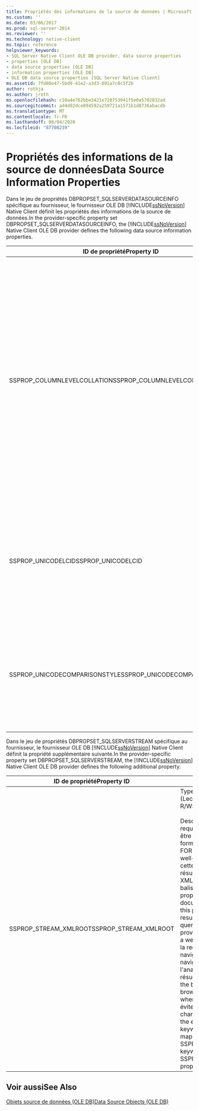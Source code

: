 ```yaml
---
title: Propriétés des informations de la source de données | Microsoft Docs
ms.custom: ''
ms.date: 03/06/2017
ms.prod: sql-server-2014
ms.reviewer: ''
ms.technology: native-client
ms.topic: reference
helpviewer_keywords:
- SQL Server Native Client OLE DB provider, data source properties
- properties [OLE DB]
- data source properties [OLE DB]
- information properties [OLE DB]
- OLE DB data source properties [SQL Server Native Client]
ms.assetid: 7fd80e47-5bd9-41e2-a3d3-091a7c8c5f2b
author: rothja
ms.author: jroth
ms.openlocfilehash: c10a4e762bbe3421e720753941f5e0a5702832ad
ms.sourcegitcommit: ad4d92dce894592a259721a1571b1d8736abacdb
ms.translationtype: MT
ms.contentlocale: fr-FR
ms.lasthandoff: 08/04/2020
ms.locfileid: "87708239"
---
```

# <a name="data-source-information-properties"></a><span data-ttu-id="d77e6-102">Propriétés des informations de la source de données</span><span class="sxs-lookup"><span data-stu-id="d77e6-102">Data Source Information Properties</span></span>
  <span data-ttu-id="d77e6-103">Dans le jeu de propriétés DBPROPSET_SQLSERVERDATASOURCEINFO spécifique au fournisseur, le fournisseur OLE DB [!INCLUDE[ssNoVersion](../../includes/ssnoversion-md.md)] Native Client définit les propriétés des informations de la source de données.</span><span class="sxs-lookup"><span data-stu-id="d77e6-103">In the provider-specific property set DBPROPSET_SQLSERVERDATASOURCEINFO, the [!INCLUDE[ssNoVersion](../../includes/ssnoversion-md.md)] Native Client OLE DB provider defines the following data source information properties.</span></span>  
  
|<span data-ttu-id="d77e6-104">ID de propriété</span><span class="sxs-lookup"><span data-stu-id="d77e6-104">Property ID</span></span>|<span data-ttu-id="d77e6-105">Description</span><span class="sxs-lookup"><span data-stu-id="d77e6-105">Description</span></span>|  
|-----------------|-----------------|  
|<span data-ttu-id="d77e6-106">SSPROP_COLUMNLEVELCOLLATION</span><span class="sxs-lookup"><span data-stu-id="d77e6-106">SSPROP_COLUMNLEVELCOLLATION</span></span>|<span data-ttu-id="d77e6-107">Tapez : VT_BOOL</span><span class="sxs-lookup"><span data-stu-id="d77e6-107">Type: VT_BOOL</span></span><br /><br /> <span data-ttu-id="d77e6-108">R/W : Read (Lecture)</span><span class="sxs-lookup"><span data-stu-id="d77e6-108">R/W: Read</span></span><br /><br /> <span data-ttu-id="d77e6-109">Valeur par défaut : VARIANT_TRUE</span><span class="sxs-lookup"><span data-stu-id="d77e6-109">Default: VARIANT_TRUE</span></span><br /><br /> <span data-ttu-id="d77e6-110">Description : utilisé pour déterminer si le classement des colonnes est pris en charge.</span><span class="sxs-lookup"><span data-stu-id="d77e6-110">Description: Used to determine if column collation is supported.</span></span><br /><br /> <span data-ttu-id="d77e6-111">VARIANT_TRUE : le classement au niveau des colonnes est pris en charge.</span><span class="sxs-lookup"><span data-stu-id="d77e6-111">VARIANT_TRUE: Column level collation is supported.</span></span><br /><br /> <span data-ttu-id="d77e6-112">VARIANT_FALSE : le classement au niveau des colonnes n'est pas pris en charge.</span><span class="sxs-lookup"><span data-stu-id="d77e6-112">VARIANT_FALSE: Column level collation is not supported.</span></span>|  
|<span data-ttu-id="d77e6-113">SSPROP_UNICODELCID</span><span class="sxs-lookup"><span data-stu-id="d77e6-113">SSPROP_UNICODELCID</span></span>|<span data-ttu-id="d77e6-114">Type : VT_I4 R/W: Read (Lecture)</span><span class="sxs-lookup"><span data-stu-id="d77e6-114">Type: VT_I4 R/W: Read</span></span><br /><br /> <span data-ttu-id="d77e6-115">Description : ID des paramètres régionaux Unicode.</span><span class="sxs-lookup"><span data-stu-id="d77e6-115">Description: Unicode locale ID.</span></span><br /><br /> <span data-ttu-id="d77e6-116">Il s'agit des paramètres régionaux utilisés pour le tri des données Unicode.</span><span class="sxs-lookup"><span data-stu-id="d77e6-116">This is the locale used for Unicode data sorting.</span></span>|  
|<span data-ttu-id="d77e6-117">SSPROP_UNICODECOMPARISONSTYLE</span><span class="sxs-lookup"><span data-stu-id="d77e6-117">SSPROP_UNICODECOMPARISONSTYLE</span></span>|<span data-ttu-id="d77e6-118">Type : VT_I4 R/W: Read (Lecture)</span><span class="sxs-lookup"><span data-stu-id="d77e6-118">Type: VT_I4 R/W: Read</span></span><br /><br /> <span data-ttu-id="d77e6-119">Description : style de comparaison Unicode.</span><span class="sxs-lookup"><span data-stu-id="d77e6-119">Description: Unicode comparison style.</span></span><br /><br /> <span data-ttu-id="d77e6-120">Options de tri utilisés pour le tri des données Unicode.</span><span class="sxs-lookup"><span data-stu-id="d77e6-120">The sorting options used for Unicode data sorting.</span></span>|  
  
 <span data-ttu-id="d77e6-121">Dans le jeu de propriétés DBPROPSET_SQLSERVERSTREAM spécifique au fournisseur, le fournisseur OLE DB [!INCLUDE[ssNoVersion](../../includes/ssnoversion-md.md)] Native Client définit la propriété supplémentaire suivante.</span><span class="sxs-lookup"><span data-stu-id="d77e6-121">In the provider-specific property set DBPROPSET_SQLSERVERSTREAM, the [!INCLUDE[ssNoVersion](../../includes/ssnoversion-md.md)] Native Client OLE DB provider defines the following additional property.</span></span>  
  
|<span data-ttu-id="d77e6-122">ID de propriété</span><span class="sxs-lookup"><span data-stu-id="d77e6-122">Property ID</span></span>|<span data-ttu-id="d77e6-123">Description</span><span class="sxs-lookup"><span data-stu-id="d77e6-123">Description</span></span>|  
|-----------------|-----------------|  
|<span data-ttu-id="d77e6-124">SSPROP_STREAM_XMLROOT</span><span class="sxs-lookup"><span data-stu-id="d77e6-124">SSPROP_STREAM_XMLROOT</span></span>|<span data-ttu-id="d77e6-125">Type : VT_BSTR R/W: Read/Write (Lecture/écriture)</span><span class="sxs-lookup"><span data-stu-id="d77e6-125">Type: VT_BSTR R/W: Read/Write</span></span><br /><br /> <span data-ttu-id="d77e6-126">Description : le résultat d'une requête FOR XML ne peut pas être un document bien formé.</span><span class="sxs-lookup"><span data-stu-id="d77e6-126">Description: The result of a FOR XML query may not be a well-formed document.</span></span> <span data-ttu-id="d77e6-127">Lorsque cette propriété est spécifiée, le résultat d'une requête 'select... for XML' est encapsulée dans la balise racine fournie par la propriété pour retourner un document XML bien formé.</span><span class="sxs-lookup"><span data-stu-id="d77e6-127">When this property is specified, the result of a 'select ... for XML' query is wrapped in the root tag provided by this property to return a well formed XML document.</span></span> <span data-ttu-id="d77e6-128">Si la requête est exécutée dans le navigateur, il se peut que le navigateur affiche les erreurs de l'analyseur lors du chargement du résultat.</span><span class="sxs-lookup"><span data-stu-id="d77e6-128">If the query is executed in the browser it may cause the browser to display parser errors when loading the result.</span></span> <span data-ttu-id="d77e6-129">Pour éviter l'erreur, SQL ISAPI prend en charge le mot clé ROOT.</span><span class="sxs-lookup"><span data-stu-id="d77e6-129">To avoid the error, SQL ISAPI supports the keyword ROOT.</span></span> <span data-ttu-id="d77e6-130">Ce mot clé est mappé avec la propriété SSPROP_STREAM_XMLROOT.</span><span class="sxs-lookup"><span data-stu-id="d77e6-130">This keyword maps to SSPROP_STREAM_XMLROOT property.</span></span>|  
  
## <a name="see-also"></a><span data-ttu-id="d77e6-131">Voir aussi</span><span class="sxs-lookup"><span data-stu-id="d77e6-131">See Also</span></span>  
 [<span data-ttu-id="d77e6-132">Objets source de données &#40;OLE DB&#41;</span><span class="sxs-lookup"><span data-stu-id="d77e6-132">Data Source Objects &#40;OLE DB&#41;</span></span>](data-source-objects-ole-db.md)  
  
  
